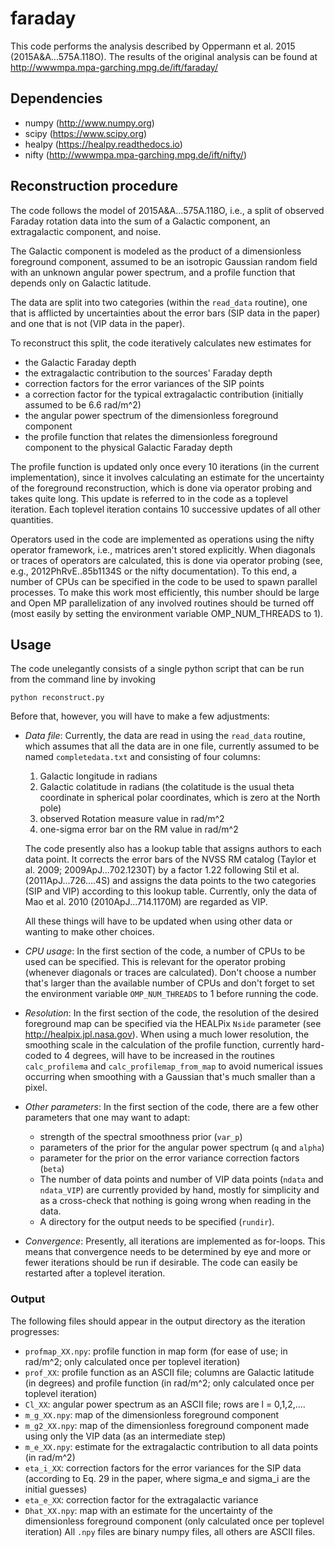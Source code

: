 # faraday

This code performs the analysis described by Oppermann et al. 2015 (2015A&amp;A...575A.118O).
The results of the original analysis can be found at http://wwwmpa.mpa-garching.mpg.de/ift/faraday/


## Dependencies

* numpy (http://www.numpy.org)
* scipy (https://www.scipy.org)
* healpy (https://healpy.readthedocs.io)
* nifty (http://wwwmpa.mpa-garching.mpg.de/ift/nifty/)


## Reconstruction procedure

The code follows the model of 2015A&amp;A...575A.118O, i.e., a split of observed Faraday rotation data into the sum of a Galactic component, an extragalactic component, and noise.

The Galactic component is modeled as the product of a dimensionless foreground component, assumed to be an isotropic Gaussian random field with an unknown angular power spectrum, and a profile function that depends only on Galactic latitude.

The data are split into two categories (within the `read_data` routine), one that is afflicted by uncertainties about the error bars (SIP data in the paper) and one that is not (VIP data in the paper).

To reconstruct this split, the code iteratively calculates new estimates for
* the Galactic Faraday depth
* the extragalactic contribution to the sources' Faraday depth
* correction factors for the error variances of the SIP points
* a correction factor for the typical extragalactic contribution (initially assumed to be 6.6 rad/m^2)
* the angular power spectrum of the dimensionless foreground component
* the profile function that relates the dimensionless foreground component to the physical Galactic Faraday depth

The profile function is updated only once every 10 iterations (in the current implementation), since it involves calculating an estimate for the uncertainty of the foreground reconstruction, which is done via operator probing and takes quite long. This update is referred to in the code as a toplevel iteration. Each toplevel iteration contains 10 successive updates of all other quantities.

Operators used in the code are implemented as operations using the nifty operator framework, i.e., matrices aren't stored explicitly. When diagonals or traces of operators are calculated, this is done via operator probing (see, e.g., 
2012PhRvE..85b1134S or the nifty documentation). To this end, a number of CPUs can be specified in the code to be used to spawn parallel processes. To make this work most efficiently, this number should be large and Open MP parallelization of any involved routines should be turned off (most easily by setting the environment variable OMP_NUM_THREADS to 1).


## Usage

The code unelegantly consists of a single python script that can be run from the command line by invoking
  
    python reconstruct.py

Before that, however, you will have to make a few adjustments:

* *Data file*: Currently, the data are read in using the `read_data` routine, which assumes that all the data are in one file, currently assumed to be named `completedata.txt` and consisting of four columns:
  1. Galactic longitude in radians
  2. Galactic colatitude in radians (the colatitude is the usual theta coordinate in spherical polar coordinates, which is zero at the North pole)
  3. observed Rotation measure value in rad/m^2
  4. one-sigma error bar on the RM value in rad/m^2
  
  The code presently also has a lookup table that assigns authors to each data point. It corrects the error bars of the NVSS RM catalog (Taylor et al. 2009; 2009ApJ...702.1230T) by a factor 1.22 following Stil et al. (2011ApJ...726....4S) and assigns the data points to the two categories (SIP and VIP) according to this lookup table. Currently, only the data of Mao et al. 2010 (2010ApJ...714.1170M) are regarded as VIP.
  
  All these things will have to be updated when using other data or wanting to make other choices.

* *CPU usage*: In the first section of the code, a number of CPUs to be used can be specified. This is relevant for the operator probing (whenever diagonals or traces are calculated). Don't choose a number that's larger than the available number of CPUs and don't forget to set the environment variable `OMP_NUM_THREADS` to 1 before running the code.

* *Resolution*: In the first section of the code, the resolution of the desired foreground map can be specified via the HEALPix `Nside` parameter (see http://healpix.jpl.nasa.gov). When using a much lower resolution, the smoothing scale in the calculation of the profile function, currently hard-coded to 4 degrees, will have to be increased in the routines `calc_profilema` and `calc_profilemap_from_map` to avoid numerical issues occurring when smoothing with a Gaussian that's much smaller than a pixel.

* *Other parameters*: In the first section of the code, there are a few other parameters that one may want to adapt:
  * strength of the spectral smoothness prior (`var_p`)
  * parameters of the prior for the angular power spectrum (`q` and `alpha`)
  * parameter for the prior on the error variance correction factors (`beta`)
  * The number of data points and number of VIP data points (`ndata` and `ndata_VIP`) are currently provided by hand, mostly for simplicity and as a cross-check that nothing is going wrong when reading in the data.
  * A directory for the output needs to be specified (`rundir`).

* *Convergence*: Presently, all iterations are implemented as for-loops. This means that convergence needs to be determined by eye and more or fewer iterations should be run if desirable. The code can easily be restarted after a toplevel iteration.


### Output

The following files should appear in the output directory as the iteration progresses:
* `profmap_XX.npy`: profile function in map form (for ease of use; in rad/m^2; only calculated once per toplevel iteration)
* `prof_XX`: profile function as an ASCII file; columns are Galactic latitude (in degrees) and profile function (in rad/m^2; only calculated once per toplevel iteration)
* `Cl_XX`: angular power spectrum as an ASCII file; rows are l = 0,1,2,....
* `m_g_XX.npy`: map of the dimensionless foreground component
* `m_g2_XX.npy`: map of the dimensionless foreground component made using only the VIP data (as an intermediate step)
* `m_e_XX.npy`: estimate for the extragalactic contribution to all data points (in rad/m^2)
* `eta_i_XX`: correction factors for the error variances for the SIP data (according to Eq. 29 in the paper, where sigma_e and sigma_i are the initial guesses)
* `eta_e_XX`: correction factor for the extragalactic variance
* `Dhat_XX.npy`: map with an estimate for the uncertainty of the dimensionless foreground component (only calculated once per toplevel iteration)
All `.npy` files are binary numpy files, all others are ASCII files.
